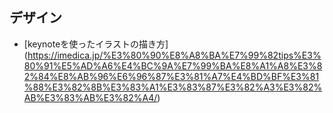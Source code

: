 ## デザイン<a name="design"></a>

- [keynoteを使ったイラストの描き方] (https://imedica.jp/%E3%80%90%E8%A8%BA%E7%99%82tips%E3%80%91%E5%AD%A6%E4%BC%9A%E7%99%BA%E8%A1%A8%E3%82%84%E8%AB%96%E6%96%87%E3%81%A7%E4%BD%BF%E3%81%88%E3%82%8B%E3%83%A1%E3%83%87%E3%82%A3%E3%82%AB%E3%83%AB%E3%82%A4/)
